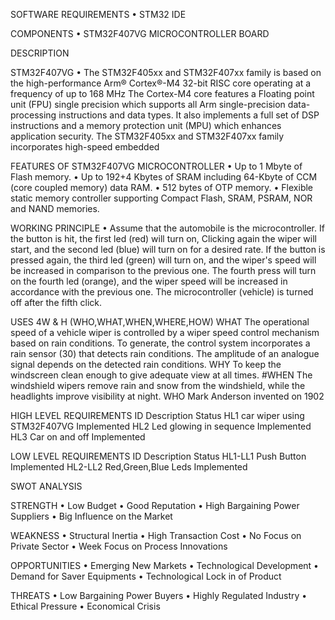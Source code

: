 SOFTWARE REQUIREMENTS
•	STM32 IDE

COMPONENTS
•	STM32F407VG MICROCONTROLLER BOARD

DESCRIPTION

STM32F407VG
•	The STM32F405xx and STM32F407xx family is based on the high-performance Arm® Cortex®-M4 32-bit RISC core operating at a frequency of up to 168 MHz The Cortex-M4 core features a Floating point unit (FPU) single precision which supports all Arm single-precision data-processing instructions and data types. It also implements a full set of DSP instructions and a memory protection unit (MPU) which enhances application security. The STM32F405xx and STM32F407xx family incorporates high-speed embedded

FEATURES OF STM32F407VG MICROCONTROLLER
•	Up to 1 Mbyte of Flash memory.
•	Up to 192+4 Kbytes of SRAM including 64-Kbyte of CCM (core coupled memory) data RAM.
•	512 bytes of OTP memory.
•	Flexible static memory controller supporting Compact Flash, SRAM, PSRAM, NOR and NAND memories.

WORKING PRINCIPLE
•	Assume that the automobile is the microcontroller. If the button is hit, the first led (red) will turn on, Clicking again the wiper will start, and the second led (blue) will turn on for a desired rate. If the button is pressed again, the third led (green) will turn on, and the wiper's speed will be increased in comparison to the previous one. The fourth press will turn on the fourth led (orange), and the wiper speed will be increased in accordance with the previous one. The microcontroller (vehicle) is turned off after the fifth click.

USES
4W & H (WHO,WHAT,WHEN,WHERE,HOW)
WHAT
The operational speed of a vehicle wiper is controlled by a wiper speed control mechanism based on rain conditions. To generate, the control system incorporates a rain sensor (30) that detects rain conditions. The amplitude of an analogue signal depends on the detected rain conditions.
WHY
To keep the windscreen clean enough to give adequate view at all times. #WHEN The windshield wipers remove rain and snow from the windshield, while the headlights improve visibility at night.
WHO
Mark Anderson invented on 1902

HIGH LEVEL REQUIREMENTS
ID	Description	Status
HL1	car wiper using STM32F407VG	Implemented
HL2	Led glowing in sequence	Implemented
HL3	Car on and off	Implemented

LOW LEVEL REQUIREMENTS
ID	Description	Status
HL1-LL1	Push Button	Implemented
HL2-LL2	Red,Green,Blue Leds	Implemented

SWOT ANALYSIS

STRENGTH
•	Low Budget
•	Good Reputation
•	High Bargaining Power Suppliers
•	Big Influence on the Market

WEAKNESS
•	Structural Inertia
•	High Transaction Cost
•	No Focus on Private Sector
•	Week Focus on Process Innovations

OPPORTUNITIES
•	Emerging New Markets
•	Technological Development
•	Demand for Saver Equipments
•	Technological Lock in of Product

THREATS
•	Low Bargaining Power Buyers
•	Highly Regulated Industry
•	Ethical Pressure
•	Economical Crisis


